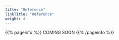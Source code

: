 ```yaml
---
title: "Reference"
linkTitle: "Reference"
weight: 4
---
```


{{% pageinfo %}}
COMING SOON
{{% /pageinfo %}}